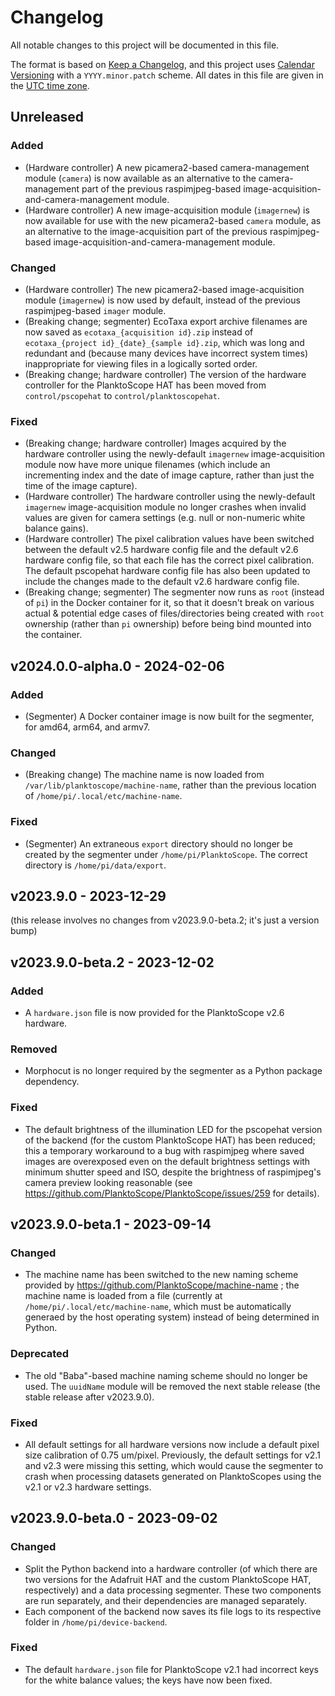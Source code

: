 # Changelog

All notable changes to this project will be documented in this file.

The format is based on [Keep a Changelog](https://keepachangelog.com/en/1.0.0/),
and this project uses [Calendar Versioning](https://calver.org/) with a `YYYY.minor.patch` scheme.
All dates in this file are given in the [UTC time zone](https://en.wikipedia.org/wiki/Coordinated_Universal_Time).

## Unreleased

### Added

- (Hardware controller) A new picamera2-based camera-management module (`camera`) is now available as an alternative to the camera-management part of the previous raspimjpeg-based image-acquisition-and-camera-management module.
- (Hardware controller) A new image-acquisition module (`imagernew`) is now available for use with the new picamera2-based `camera` module, as an alternative to the image-acquisition part of the previous raspimjpeg-based image-acquisition-and-camera-management module.

### Changed

- (Hardware controller) The new picamera2-based image-acquisition module (`imagernew`) is now used by default, instead of the previous raspimjpeg-based `imager` module.
- (Breaking change; segmenter) EcoTaxa export archive filenames are now saved as `ecotaxa_{acquisition id}.zip` instead of `ecotaxa_{project id}_{date}_{sample id}.zip`, which was long and redundant and (because many devices have incorrect system times) inappropriate for viewing files in a logically sorted order.
- (Breaking change; hardware controller) The version of the hardware controller for the PlanktoScope HAT has been moved from `control/pscopehat` to `control/planktoscopehat`.

### Fixed

- (Breaking change; hardware controller) Images acquired by the hardware controller using the newly-default `imagernew` image-acquisition module now have more unique filenames (which include an incrementing index and the date of image capture, rather than just the time of the image capture).
- (Hardware controller) The hardware controller using the newly-default `imagernew` image-acquisition module no longer crashes when invalid values are given for camera settings (e.g. null or non-numeric white balance gains).
- (Hardware controller) The pixel calibration values have been switched between the default v2.5 hardware config file and the default v2.6 hardware config file, so that each file has the correct pixel calibration. The default pscopehat hardware config file has also been updated to include the changes made to the default v2.6 hardware config file.
- (Breaking change; segmenter) The segmenter now runs as `root` (instead of `pi`) in the Docker container for it, so that it doesn't break on various actual & potential edge cases of files/directories being created with `root` ownership (rather than `pi` ownership) before being bind mounted into the container.

## v2024.0.0-alpha.0 - 2024-02-06

### Added

- (Segmenter) A Docker container image is now built for the segmenter, for amd64, arm64, and armv7.

### Changed

- (Breaking change) The machine name is now loaded from `/var/lib/planktoscope/machine-name`, rather than the previous location of `/home/pi/.local/etc/machine-name`.

### Fixed

- (Segmenter) An extraneous `export` directory should no longer be created by the segmenter under `/home/pi/PlanktoScope`. The correct directory is `/home/pi/data/export`.

## v2023.9.0 - 2023-12-29

(this release involves no changes from v2023.9.0-beta.2; it's just a version bump)

## v2023.9.0-beta.2 - 2023-12-02

### Added

- A `hardware.json` file is now provided for the PlanktoScope v2.6 hardware.

### Removed

- Morphocut is no longer required by the segmenter as a Python package dependency.

### Fixed

- The default brightness of the illumination LED for the pscopehat version of the backend (for the custom PlanktoScope HAT) has been reduced; this a temporary workaround to a bug with raspimjpeg where saved images are overexposed even on the default brightness settings with minimum shutter speed and ISO, despite the brightness of raspimjpeg's camera preview looking reasonable (see https://github.com/PlanktoScope/PlanktoScope/issues/259 for details).

## v2023.9.0-beta.1 - 2023-09-14

### Changed

- The machine name has been switched to the new naming scheme provided by https://github.com/PlanktoScope/machine-name ; the machine name is loaded from a file (currently at `/home/pi/.local/etc/machine-name`, which must be automatically generaed by the host operating system) instead of being determined in Python.

### Deprecated

- The old "Baba"-based machine naming scheme should no longer be used. The `uuidName` module will be removed the next stable release (the stable release after v2023.9.0).

### Fixed

- All default settings for all hardware versions now include a default pixel size calibration of 0.75 um/pixel. Previously, the default settings for v2.1 and v2.3 were missing this setting, which would cause the segmenter to crash when processing datasets generated on PlanktoScopes using the v2.1 or v2.3 hardware settings.

## v2023.9.0-beta.0 - 2023-09-02

### Changed

- Split the Python backend into a hardware controller (of which there are two versions for the Adafruit HAT and the custom PlanktoScope HAT, respectively) and a data processing segmenter. These two components are run separately, and their dependencies are managed separately.
- Each component of the backend now saves its file logs to its respective folder in `/home/pi/device-backend`.

### Fixed

- The default `hardware.json` file for PlanktoScope v2.1 had incorrect keys for the white balance values; the keys have now been fixed.
